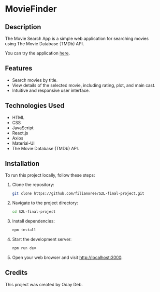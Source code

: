 
# MovieFinder

## Description

The Movie Search App is a simple web application for searching movies using The Movie Database (TMDb) API.

You can try the application [here](https://veggierecipefinder.netlify.app/).


## Features

- Search movies by title.
- View details of the selected movie, including rating, plot, and main cast.
- Intuitive and responsive user interface.

## Technologies Used

- HTML
- CSS
- JavaScript
- React.js
- Axios
- Material-UI
- The Movie Database (TMDb) API.
  
## Installation

To run this project locally, follow these steps:

1. Clone the repository:

   ```bash
   git clone https://github.com/filianoree/S2L-final-project.git
   ```

2. Navigate to the project directory:

   ```bash
   cd S2L-final-project
   ```

3. Install dependencies:

   ```bash
   npm install
   ```

4. Start the development server:

   ```bash
   npm run dev
   ```

5. Open your web browser and visit [http://localhost:3000](http://localhost:3000).

## Credits

This project was created by Oday Deb.
